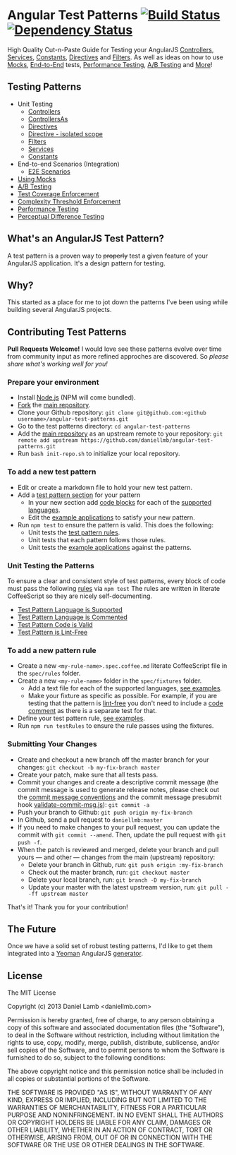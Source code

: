 # Angular Test Patterns [![Build Status](https://api.travis-ci.org/daniellmb/angular-test-patterns.png)](https://travis-ci.org/daniellmb/angular-test-patterns) [![Dependency Status](https://gemnasium.com/daniellmb/angular-test-patterns.png)](https://gemnasium.com/daniellmb/angular-test-patterns#tab-dev_dependencies)

High Quality Cut-n-Paste Guide for Testing your AngularJS [Controllers](patterns/controller.md), [Services](patterns/service.md), [Constants](patterns/constant.md), [Directives](patterns/directive.md) and [Filters](patterns/filter.md). As well as ideas on how to use [Mocks](patterns/mock.md), [End-to-End](patterns/e2e.md) tests, [Performance Testing](patterns/performance.md), [A/B Testing](patterns/ab.md) and [More](patterns/perceptualdiff.md)!

## Testing Patterns

* Unit Testing
  * [Controllers](patterns/controller.md#unit-testing-angularjs-controllers)
  * [ControllersAs](patterns/controllerAs.md#unit-testing-angularjs-controllers)
  * [Directives](patterns/directive.md#unit-testing-angularjs-directives)
  * [Directive - isolated scope](patterns/isolateDirective.md#unit-testing-angularjs-isolate-directives)
  * [Filters](patterns/filter.md#unit-testing-angularjs-filters)
  * [Services](patterns/service.md#unit-testing-angularjs-services)
  * [Constants](patterns/constant.md#unit-testing-angularjs-constants)
* End-to-end Scenarios (Integration)
  * [E2E Scenarios](patterns/e2e.md#end-to-end-testing-angularjs)
* [Using Mocks](patterns/mock.md#unit-testing-angularjs-using-mocks)
* [A/B Testing](patterns/ab.md#a--b-testing-angularjs)
* [Test Coverage Enforcement](patterns/coverage.md#coverage-threshold-enforcement-for-angularjs)
* [Complexity Threshold Enforcement](patterns/complexity.md#complexity-threshold-enforcement-for-angularjs)
* [Performance Testing](patterns/performance.md#performance-testing-angularjs)
* [Perceptual Difference Testing](patterns/perceptualdiff.md#perceptual-difference-testing-angularjs)

## What's an AngularJS Test Pattern?
A test pattern is a proven way to ~~properly~~ test a given feature of your AngularJS application. It's a design pattern for testing.

## Why?
This started as a place for me to jot down the patterns I've been using while building several AngularJS projects.

## Contributing Test Patterns
**Pull Requests Welcome!** I would love see these patterns evolve over time from community input as
more refined approches are discovered. So *please share what's working well for you!*

### Prepare your environment
* Install [Node.js](http://nodejs.org) (NPM will come bundled).
* [Fork](http://help.github.com/forking) the [main repository](https://github.com/daniellmb/angular-test-patterns).
* Clone your Github repository: `git clone git@github.com:<github username>/angular-test-patterns.git`
* Go to the test patterns directory: `cd angular-test-patterns`
* Add the [main repository](https://github.com/daniellmb/angular-test-patterns) as an upstream remote to your repository: `git remote add upstream https://github.com/daniellmb/angular-test-patterns.git`
* Run `bash init-repo.sh` to initialize your local repository.

### To add a new test pattern
* Edit or create a markdown file to hold your new test pattern.
* Add a [test pattern section](spec/lib/parse.util.coffee.md#anatomy-of-a-test-pattern-section) for your pattern
   * In your new section add [code blocks](spec/lib/parse.util.coffee.md#anatomy-of-a-test-pattern-code-block) for each of the [supported languages](spec/config.json#L2).
   * Edit the [example applications](/example) to satisfy your new pattern.
* Run `npm test` to ensure the pattern is valid. This does the following:
   * Unit tests the [test pattern rules](#unit-testing-the-patterns).
   * Unit tests that each pattern follows those rules.
   * Unit tests the [example applications](/example) against the patterns.

### Unit Testing the Patterns
To ensure a clear and consistent style of test patterns, every block of code must pass the following [rules](spec/rules) via `npm test` The rules are written in literate CoffeeScript so they are nicely self-documenting.

* [Test Pattern Language is Supported](spec/rules/code-lang.spec.coffee.md)
* [Test Pattern Language is Commented](spec/rules/code-comment.spec.coffee.md)
* [Test Pattern Code is Valid](spec/rules/valid-code.spec.coffee.md)
* [Test Pattern is Lint-Free](spec/rules/lint-free.spec.coffee.md)

### To add a new pattern rule
* Create a new `<my-rule-name>.spec.coffee.md` literate CoffeeScript file in the `spec/rules` folder.
* Create a new `<my-rule-name>` folder in the `spec/fixtures` folder.
   * Add a text file for each of the supported languages, [see examples](spec/fixtures).
   * Make your fixture as specific as possible. For example, if you are testing that the pattern is [lint-free](spec/fixtures/lint-free/coffeescript.txt) you don't need to include a [code comment](spec/fixtures/code-comment/coffeescript.txt) as there is a separate test for that.
* Define your test pattern rule, [see examples](spec/rules).
* Run `npm run testRules` to ensure the rule passes using the fixtures.

### Submitting Your Changes
* Create and checkout a new branch off the master branch for your changes: `git checkout -b my-fix-branch master`
* Create your patch, make sure that all tests pass.
* Commit your changes and create a descriptive commit message (the commit message is used to generate release notes, please check out the [commit message conventions](https://docs.google.com/document/d/1QrDFcIiPjSLDn3EL15IJygNPiHORgU1_OOAqWjiDU5Y) and the commit message presubmit hook [validate-commit-msg.js](hooks/validate-commit-msg.js)): `git commit -a`
* Push your branch to Github: `git push origin my-fix-branch`
* In Github, send a pull request to `daniellmb:master`
* If you need to make changes to your pull request, you can update the commit with `git commit --amend`. Then, update the pull request with `git push -f`.
* When the patch is reviewed and merged, delete your branch and pull yours — and other — changes from the main (upstream) repository:
   * Delete your branch in Github, run: `git push origin :my-fix-branch`
   * Check out the master branch, run: `git checkout master`
   * Delete your local branch, run: `git branch -D my-fix-branch`
   * Update your master with the latest upstream version, run: `git pull --ff upstream master`

That's it! Thank you for your contribution!

## The Future
Once we have a solid set of robust testing patterns, I'd like to get them integrated into a [Yeoman](http://yeoman.io) AngularJS [generator](http://yeoman.io/generators.html).

## License 
The MIT License

Copyright (c) 2013 Daniel Lamb <daniellmb.com>

Permission is hereby granted, free of charge, to any person obtaining a copy
of this software and associated documentation files (the "Software"), to deal
in the Software without restriction, including without limitation the rights
to use, copy, modify, merge, publish, distribute, sublicense, and/or sell
copies of the Software, and to permit persons to whom the Software is
furnished to do so, subject to the following conditions:

The above copyright notice and this permission notice shall be included in
all copies or substantial portions of the Software.

THE SOFTWARE IS PROVIDED "AS IS", WITHOUT WARRANTY OF ANY KIND, EXPRESS OR
IMPLIED, INCLUDING BUT NOT LIMITED TO THE WARRANTIES OF MERCHANTABILITY,
FITNESS FOR A PARTICULAR PURPOSE AND NONINFRINGEMENT. IN NO EVENT SHALL THE
AUTHORS OR COPYRIGHT HOLDERS BE LIABLE FOR ANY CLAIM, DAMAGES OR OTHER
LIABILITY, WHETHER IN AN ACTION OF CONTRACT, TORT OR OTHERWISE, ARISING FROM,
OUT OF OR IN CONNECTION WITH THE SOFTWARE OR THE USE OR OTHER DEALINGS IN
THE SOFTWARE.
